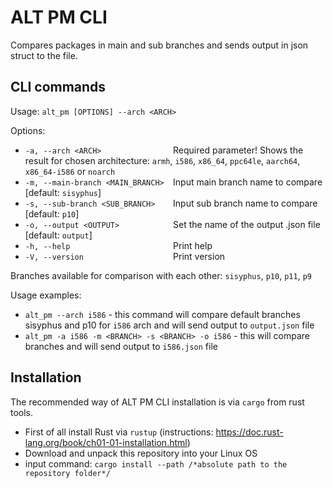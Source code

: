# ALT PM CLI
Compares packages in main and sub branches and sends output in json struct to the file. 

## CLI commands
Usage: `alt_pm [OPTIONS] --arch <ARCH>`

Options:
*  `-a, --arch <ARCH>                `Required parameter! Shows the result for chosen architecture: `armh`, `i586`, `x86_64`, `ppc64le`, `aarch64`, `x86_64-i586` or `noarch`
*  `-m, --main-branch <MAIN_BRANCH>  `Input main branch name to compare [default: `sisyphus`]
*  `-s, --sub-branch <SUB_BRANCH>    `Input sub branch name to compare [default: `p10`]
*  `-o, --output <OUTPUT>            `Set the name of the output .json file [default: `output`]
*  `-h, --help                       `Print help
*  `-V, --version                    `Print version

 Branches available for comparison with each other: `sisyphus`, `p10`, `p11`, `p9`

Usage examples: 
- `alt_pm --arch i586` - this command will compare default branches sisyphus and p10 for `i586` arch and will send output to `output.json` file 
- `alt_pm -a i586 -m <BRANCH> -s <BRANCH> -o i586` - this will compare branches and will send output to `i586.json` file 

## Installation
The recommended way of ALT PM CLI installation is via `cargo` from rust tools. 

* First of all install Rust via `rustup` (instructions: https://doc.rust-lang.org/book/ch01-01-installation.html)
* Download and unpack this repository into your Linux OS
* input command: `cargo install --path /*absolute path to the repository folder*/`   
